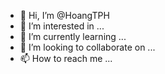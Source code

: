 - 👋 Hi, I’m @HoangTPH
- 👀 I’m interested in ...
- 🌱 I’m currently learning ...
- 💞️ I’m looking to collaborate on ...
- 📫 How to reach me ...

<!---
HoangTPH/HoangTPH is a ✨ special ✨ repository because its `README.md` (this file) appears on your GitHub profile.
You can click the Preview link to take a look at your changes.
--->
